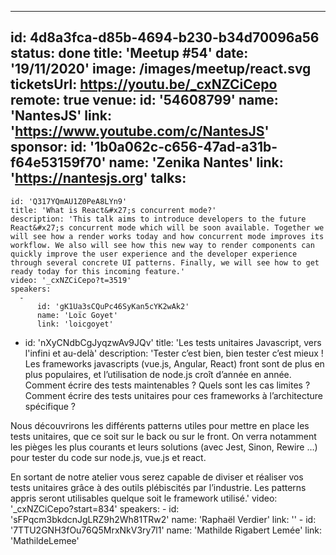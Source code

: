 ---
id: 4d8a3fca-d85b-4694-b230-b34d70096a56
status: done
title: 'Meetup #54'
date: '19/11/2020'
image: /images/meetup/react.svg
ticketsUrl: https://youtu.be/_cxNZCiCepo
remote: true
venue:
  id: '54608799'
  name: 'NantesJS'
  link: 'https://www.youtube.com/c/NantesJS'
sponsor:
    id: '1b0a062c-c656-47ad-a31b-f64e53159f70'
    name: 'Zenika Nantes'
    link: 'https://nantesjs.org'
talks:
  -
    id: 'Q317YQmAU1Z0PeA8LYn9'
    title: 'What is React&#x27;s concurrent mode?'
    description: 'This talk aims to introduce developers to the future React&#x27;s concurrent mode which will be soon available. Together we will see how a render works today and how concurrent mode improves its workflow. We also will see how this new way to render components can quickly improve the user experience and the developer experience through several concrete UI patterns. Finally, we will see how to get ready today for this incoming feature.'
    video: '_cxNZCiCepo?t=3519'
    speakers:
      -
          id: 'gK1Ua3sCQuPc46SyKan5cYK2wAk2'
          name: 'Loïc Goyet'
          link: 'loicgoyet'
  -
    id: 'nXyCNdbCgJyqzwAv9JQv'
    title: 'Les tests unitaires Javascript, vers l&#x27;infini et au-delà'
    description: 'Tester c’est bien, bien tester c’est mieux ! Les frameworks javascripts (vue.js, Angular, React) front sont de plus en plus populaires, et l’utilisation de node.js croît d’année en année. Comment écrire des tests maintenables ? Quels sont les cas limites ? Comment écrire des tests unitaires pour ces frameworks à l’architecture spécifique ?

Nous découvrirons les différents patterns utiles pour mettre en place les tests unitaires, que ce soit sur le back ou sur le front. On verra notamment les pièges les plus courants et leurs solutions (avec Jest, Sinon, Rewire …) pour tester du code sur node.js, vue.js et react.

En sortant de notre atelier vous serez capable de diviser et réaliser vos tests unitaires grâce à des outils plébiscités par l’industrie. Les patterns appris seront utilisables quelque soit le framework utilisé.'
    video: '_cxNZCiCepo?start=834'
    speakers:
      -
          id: 'sFPqcm3bkdcnJgLRZ9h2Wh81TRw2'
          name: 'Raphaël Verdier'
          link: ''
      -
          id: '7TTU2GNH3fOu76Q5MrxNkV3ry7l1'
          name: 'Mathilde Rigabert Lemée'
          link: 'MathildeLemee'

